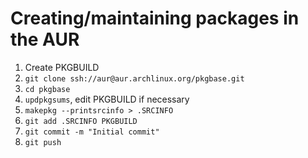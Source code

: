 # Creating/maintaining packages in the AUR

1. Create PKGBUILD
2. `git clone ssh://aur@aur.archlinux.org/pkgbase.git`
3. `cd pkgbase`
4. `updpkgsums`, edit PKGBUILD if necessary
5. `makepkg --printsrcinfo > .SRCINFO`
6. `git add .SRCINFO PKGBUILD`
7. `git commit -m "Initial commit"`
8. `git push`
